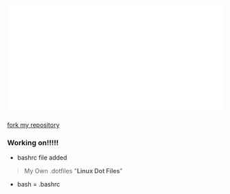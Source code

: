 ![header-](markdown-files/bitmap.png)

[fork my repository](https://github.com/samu-ang/.dotfiles/fork)

### **Working on!!!!!**

* bashrc file added

> My Own .dotfiles "**Linux Dot Files**"

- bash = .bashrc
